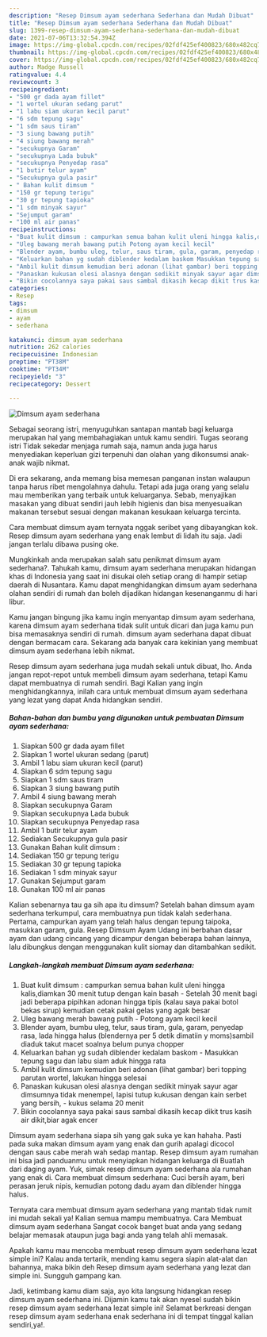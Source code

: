 ```yaml
---
description: "Resep Dimsum ayam sederhana Sederhana dan Mudah Dibuat"
title: "Resep Dimsum ayam sederhana Sederhana dan Mudah Dibuat"
slug: 1399-resep-dimsum-ayam-sederhana-sederhana-dan-mudah-dibuat
date: 2021-07-06T13:32:54.394Z
image: https://img-global.cpcdn.com/recipes/02fdf425ef400823/680x482cq70/dimsum-ayam-sederhana-foto-resep-utama.jpg
thumbnail: https://img-global.cpcdn.com/recipes/02fdf425ef400823/680x482cq70/dimsum-ayam-sederhana-foto-resep-utama.jpg
cover: https://img-global.cpcdn.com/recipes/02fdf425ef400823/680x482cq70/dimsum-ayam-sederhana-foto-resep-utama.jpg
author: Madge Russell
ratingvalue: 4.4
reviewcount: 3
recipeingredient:
- "500 gr dada ayam fillet"
- "1 wortel ukuran sedang parut"
- "1 labu siam ukuran kecil parut"
- "6 sdm tepung sagu"
- "1 sdm saus tiram"
- "3 siung bawang putih"
- "4 siung bawang merah"
- "secukupnya Garam"
- "secukupnya Lada bubuk"
- "secukupnya Penyedap rasa"
- "1 butir telur ayam"
- "Secukupnya gula pasir"
- " Bahan kulit dimsum "
- "150 gr tepung terigu"
- "30 gr tepung tapioka"
- "1 sdm minyak sayur"
- "Sejumput garam"
- "100 ml air panas"
recipeinstructions:
- "Buat kulit dimsum : campurkan semua bahan kulit uleni hingga kalis,diamkan 30 menit tutup dengan kain basah Setelah 30 menit bagi jadi beberapa pipihkan adonan hingga tipis (kalau saya pakai botol bekas sirup) kemudian cetak pakai gelas yang agak besar"
- "Uleg bawang merah bawang putih Potong ayam kecil kecil"
- "Blender ayam, bumbu uleg, telur, saus tiram, gula, garam, penyedap rasa, lada hingga halus (blendernya per 5 detik dimatiin y moms)sambil diaduk takut macet soalnya belum punya chopper"
- "Keluarkan bahan yg sudah diblender kedalam baskom Masukkan tepung sagu dan labu siam aduk hingga rata"
- "Ambil kulit dimsum kemudian beri adonan (lihat gambar) beri topping parutan wortel, lakukan hingga selesai"
- "Panaskan kukusan olesi alasnya dengan sedikit minyak sayur agar dimsumnya tidak menempel, lapisi tutup kukusan dengan kain serbet yang bersih, kukus selama 20 menit"
- "Bikin cocolannya saya pakai saus sambal dikasih kecap dikit trus kasih air dikit,biar agak encer"
categories:
- Resep
tags:
- dimsum
- ayam
- sederhana

katakunci: dimsum ayam sederhana 
nutrition: 262 calories
recipecuisine: Indonesian
preptime: "PT38M"
cooktime: "PT34M"
recipeyield: "3"
recipecategory: Dessert

---
```



![Dimsum ayam sederhana](https://img-global.cpcdn.com/recipes/02fdf425ef400823/680x482cq70/dimsum-ayam-sederhana-foto-resep-utama.jpg)

Sebagai seorang istri, menyuguhkan santapan mantab bagi keluarga merupakan hal yang membahagiakan untuk kamu sendiri. Tugas seorang istri Tidak sekedar menjaga rumah saja, namun anda juga harus menyediakan keperluan gizi terpenuhi dan olahan yang dikonsumsi anak-anak wajib nikmat.

Di era  sekarang, anda memang bisa memesan panganan instan walaupun tanpa harus ribet mengolahnya dahulu. Tetapi ada juga orang yang selalu mau memberikan yang terbaik untuk keluarganya. Sebab, menyajikan masakan yang dibuat sendiri jauh lebih higienis dan bisa menyesuaikan makanan tersebut sesuai dengan makanan kesukaan keluarga tercinta. 

Cara membuat dimsum ayam ternyata nggak seribet yang dibayangkan kok. Resep dimsum ayam sederhana yang enak lembut di lidah itu saja. Jadi jangan terlalu dibawa pusing oke.

Mungkinkah anda merupakan salah satu penikmat dimsum ayam sederhana?. Tahukah kamu, dimsum ayam sederhana merupakan hidangan khas di Indonesia yang saat ini disukai oleh setiap orang di hampir setiap daerah di Nusantara. Kamu dapat menghidangkan dimsum ayam sederhana olahan sendiri di rumah dan boleh dijadikan hidangan kesenanganmu di hari libur.

Kamu jangan bingung jika kamu ingin menyantap dimsum ayam sederhana, karena dimsum ayam sederhana tidak sulit untuk dicari dan juga kamu pun bisa memasaknya sendiri di rumah. dimsum ayam sederhana dapat dibuat dengan bermacam cara. Sekarang ada banyak cara kekinian yang membuat dimsum ayam sederhana lebih nikmat.

Resep dimsum ayam sederhana juga mudah sekali untuk dibuat, lho. Anda jangan repot-repot untuk membeli dimsum ayam sederhana, tetapi Kamu dapat membuatnya di rumah sendiri. Bagi Kalian yang ingin menghidangkannya, inilah cara untuk membuat dimsum ayam sederhana yang lezat yang dapat Anda hidangkan sendiri.

<!--inarticleads1-->

##### Bahan-bahan dan bumbu yang digunakan untuk pembuatan Dimsum ayam sederhana:

1. Siapkan 500 gr dada ayam fillet
1. Siapkan 1 wortel ukuran sedang (parut)
1. Ambil 1 labu siam ukuran kecil (parut)
1. Siapkan 6 sdm tepung sagu
1. Siapkan 1 sdm saus tiram
1. Siapkan 3 siung bawang putih
1. Ambil 4 siung bawang merah
1. Siapkan secukupnya Garam
1. Siapkan secukupnya Lada bubuk
1. Siapkan secukupnya Penyedap rasa
1. Ambil 1 butir telur ayam
1. Sediakan Secukupnya gula pasir
1. Gunakan  Bahan kulit dimsum :
1. Sediakan 150 gr tepung terigu
1. Sediakan 30 gr tepung tapioka
1. Sediakan 1 sdm minyak sayur
1. Gunakan Sejumput garam
1. Gunakan 100 ml air panas


Kalian sebenarnya tau ga sih apa itu dimsum? Setelah bahan dimsum ayam sederhana terkumpul, cara membuatnya pun tidak kalah sederhana. Pertama, campurkan ayam yang telah halus dengan tepung taipoka, masukkan garam, gula. Resep Dimsum Ayam Udang ini berbahan dasar ayam dan udang cincang yang dicampur dengan beberapa bahan lainnya, lalu dibungkus dengan menggunakan kulit siomay dan ditambahkan sedikit. 

<!--inarticleads2-->

##### Langkah-langkah membuat Dimsum ayam sederhana:

1. Buat kulit dimsum : campurkan semua bahan kulit uleni hingga kalis,diamkan 30 menit tutup dengan kain basah - Setelah 30 menit bagi jadi beberapa pipihkan adonan hingga tipis (kalau saya pakai botol bekas sirup) kemudian cetak pakai gelas yang agak besar
1. Uleg bawang merah bawang putih - Potong ayam kecil kecil
1. Blender ayam, bumbu uleg, telur, saus tiram, gula, garam, penyedap rasa, lada hingga halus (blendernya per 5 detik dimatiin y moms)sambil diaduk takut macet soalnya belum punya chopper
1. Keluarkan bahan yg sudah diblender kedalam baskom - Masukkan tepung sagu dan labu siam aduk hingga rata
1. Ambil kulit dimsum kemudian beri adonan (lihat gambar) beri topping parutan wortel, lakukan hingga selesai
1. Panaskan kukusan olesi alasnya dengan sedikit minyak sayur agar dimsumnya tidak menempel, lapisi tutup kukusan dengan kain serbet yang bersih, - kukus selama 20 menit
1. Bikin cocolannya saya pakai saus sambal dikasih kecap dikit trus kasih air dikit,biar agak encer


Dimsum ayam sederhana siapa sih yang gak suka ye kan hahaha. Pasti pada suka makan dimsum ayam yang enak dan gurih apalagi dicocol dengan saus cabe merah wah sedap mantap. Resep dimsum ayam rumahan ini bisa jadi panduanmu untuk menyiapkan hidangan keluarga di Buatlah dari daging ayam. Yuk, simak resep dimsum ayam sederhana ala rumahan yang enak di. Cara membuat dimsum sederhana: Cuci bersih ayam, beri perasan jeruk nipis, kemudian potong dadu ayam dan diblender hingga halus. 

Ternyata cara membuat dimsum ayam sederhana yang mantab tidak rumit ini mudah sekali ya! Kalian semua mampu membuatnya. Cara Membuat dimsum ayam sederhana Sangat cocok banget buat anda yang sedang belajar memasak ataupun juga bagi anda yang telah ahli memasak.

Apakah kamu mau mencoba membuat resep dimsum ayam sederhana lezat simple ini? Kalau anda tertarik, mending kamu segera siapin alat-alat dan bahannya, maka bikin deh Resep dimsum ayam sederhana yang lezat dan simple ini. Sungguh gampang kan. 

Jadi, ketimbang kamu diam saja, ayo kita langsung hidangkan resep dimsum ayam sederhana ini. Dijamin kamu tak akan nyesel sudah bikin resep dimsum ayam sederhana lezat simple ini! Selamat berkreasi dengan resep dimsum ayam sederhana enak sederhana ini di tempat tinggal kalian sendiri,ya!.

